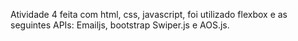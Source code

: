 Atividade 4 feita com html, css, javascript, foi utilizado flexbox e as seguintes APIs: Emailjs, bootstrap Swiper.js e AOS.js.

